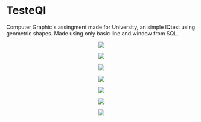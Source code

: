 # TesteQI

Computer Graphic's assingment made for University, an simple IQtest using geometric shapes. Made using only basic line and window from SQL.

<p align="center"><img src="https://i.imgur.com/7dARhMP.png"></p>
<p align="center"><img src="https://i.imgur.com/IagnaHy.png"></p>
<p align="center"><img src="https://i.imgur.com/19kXxU4.png"></p>
<p align="center"><img src="https://i.imgur.com/BMFRY7Q.png"></p>
<p align="center"><img src="https://i.imgur.com/K5jQI6H.png"></p>
<p align="center"><img src="https://i.imgur.com/lk6NlOn.png"></p>
<p align="center"><img src="https://i.imgur.com/NzmgJDY.png"></p>
